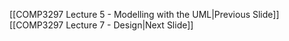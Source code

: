 
[[COMP3297 Lecture 5 - Modelling with the UML|Previous Slide]] [[COMP3297 Lecture 7 - Design|Next Slide]]
